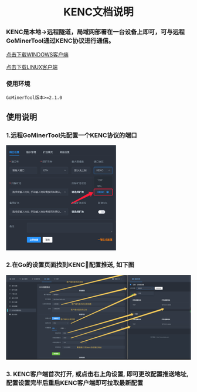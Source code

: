 <div align="center">

# KENC文档说明

</div>

<p id="kenc"></p>

### KENC是本地->远程隧道，局域网部署在一台设备上即可，可与远程GoMinerTool通过KENC协议进行通信。

<a href="https://github.com/MinerProxyBTC/GoMinerTool/raw/main/KENC/windows.zip">点击下载WINDOWS客户端</a>

<a href="https://github.com/MinerProxyBTC/GoMinerTool/raw/main/KENC/kenc_v_linux">点击下载LINUX客户端</a>

### 使用环境
```
GoMinerTool版本>=2.1.0
```

## 使用说明

### 1.远程GoMinerTool先配置一个KENC协议的端口

<img src="./../image/t14.png" alt="Logo" width="300">

### 2.在Go的设置页面找到KENC配置推送, 如下图
<img src="./../image/kenc.png" alt="Logo">

### 3. KENC客户端首次打开, 或点击右上角设置, 即可更改配置推送地址, 配置设置完毕后重启KENC客户端即可拉取最新配置
